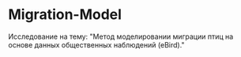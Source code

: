 # Migration-Model

Исследование на тему: "Метод моделировании миграции птиц на основе  данных общественных наблюдений (eBird)."
